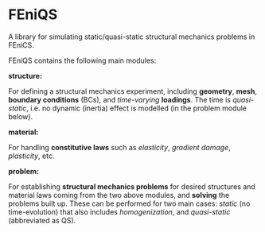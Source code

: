 # FEniQS
A library for simulating static/quasi-static structural mechanics problems in FEniCS.

FEniQS contains the following main modules:

**structure:**

For defining a structural mechanics experiment, including **geometry**, **mesh**, **boundary conditions** (BCs), and _time-varying_ **loadings**. The time is _quasi-static_, i.e. no dynamic (inertia) effect is modelled (in the problem module below).

**material:**

For handling **constitutive laws** such as _elasticity_, _gradient damage_, _plasticity_, etc.

**problem:**

For establishing **structural mechanics problems** for desired structures and material laws coming from the two above modules, and **solving** the problems built up. These can be performed for two main cases: _static_ (no time-evolution) that also includes _homogenization_, and _quasi-static_ (abbreviated as QS).
